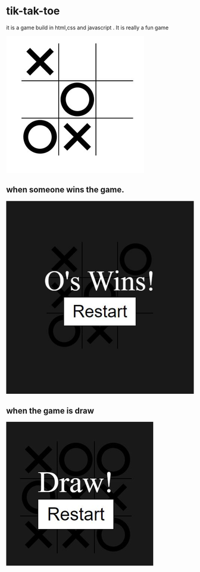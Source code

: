 # tik-tak-toe
it is a game build in html,css and javascript . It is really a fun game

![game_play](tik%20tak%20toe.1.JPG)

## when someone wins the game.

![winning](o%20win's.JPG)

## when the game is draw
![draw](draw.JPG)
